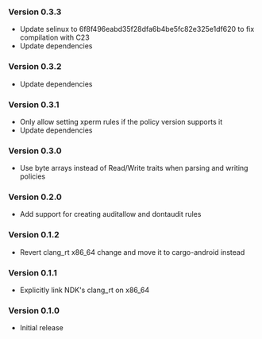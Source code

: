 ### Version 0.3.3

* Update selinux to 6f8f496eabd35f28dfa6b4be5fc82e325e1df620 to fix compilation with C23
* Update dependencies

### Version 0.3.2

* Update dependencies

### Version 0.3.1

* Only allow setting xperm rules if the policy version supports it
* Update dependencies

### Version 0.3.0

* Use byte arrays instead of Read/Write traits when parsing and writing policies

### Version 0.2.0

* Add support for creating auditallow and dontaudit rules

### Version 0.1.2

* Revert clang_rt x86_64 change and move it to cargo-android instead

### Version 0.1.1

* Explicitly link NDK's clang_rt on x86_64

### Version 0.1.0

* Initial release
